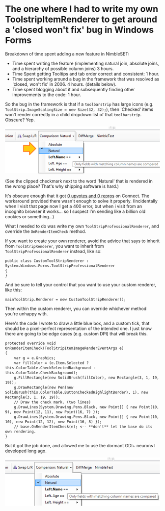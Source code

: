 # The one where I had to write my own ToolstripItemRenderer to get around a 'closed won't fix' bug in Windows Forms

Breakdown of time spent adding a new feature in NimbleSET:

* Time spent writing the feature (implementing natural join, absolute joins, and a hierarchy of possible column joins) 3 hours.
* Time Spent getting Tooltips and tab order correct and consistent: 1 hour.
* Time spent working around a bug in the framework that was resolved as 'closed, won't fix' in 2006. 4 hours. (details below).
* Time spent blogging about it and subsequently finding other improvements to the code: 1 hour.


So the bug in the framework is that if a `toolbarstrip` has large icons (e.g. `ToolStrip.ImageScalingSize = new Size(32, 32);`), then 'Checked' items won't render correctly in a child dropdown list of that `toolbarstrip`. Obscure? Yep.

![checked items checkmark renders misaligned](toolstrip_renderer_checkitem_wrong.png)

(See the clipped checkmark next to the word 'Natural' that is rendered in the wrong place? That's why shipping software is hard.)

It's obscure enough that it got [0 upvotes and 0 repros](https://connect.microsoft.com/VisualStudio/feedback/details/196480/toolstrip-dropdown-buttons-scale-images-checkboxes-incorrectly-with-toolstrip-imagescalingsize-32x32) on Connect. The workaround provided there wasn't enough to solve it properly. (Incidentally when I visit that page now I get a 400 error, but when i visit from an incognito browser it works... so I suspect I'm sending like a billion old cookies or something...)

What I needed to do was write my own `ToolStripProfessionalRenderer`, and override the `OnRenderItemCheck` method.

If you want to create your own renderer, avoid the advice that says to inherit from `ToolStripRenderer`, you want to inherit from `ToolStripProfessionalRenderer` instead, like so:

    public class CustomToolStripRenderer : System.Windows.Forms.ToolStripProfessionalRenderer
    {
    }

And be sure to tell your control that you want to use your custom renderer, like this:

    mainToolStrip.Renderer = new CustomToolStripRenderer();
            
Then within the custom renderer, you can override whichever method you're unhappy with.

Here's the code I wrote to draw a little blue box, and a custom tick, that should be a pixel-perfect representation of the intended one. I just know there are going to be edge cases (e.g. custom DPI) that will break this.

    protected override void OnRenderItemCheck(ToolStripItemImageRenderEventArgs e)
    {
        var g = e.Graphics;
        var fillColor = (e.Item.Selected ? this.ColorTable.CheckSelectedBackground : this.ColorTable.CheckBackground);  
        g.FillRectangle(new SolidBrush(fillColor), new Rectangle(3, 1, 19, 19)); 
        g.DrawRectangle(new Pen(new SolidBrush(this.ColorTable.ButtonCheckedHighlightBorder), 1), new Rectangle(3, 1, 19, 19));
        // Draw the check mark. (two lines)
        g.DrawLines(System.Drawing.Pens.Black, new Point[] { new Point(10, 9), new Point(12, 11), new Point(16, 7) });
        g.DrawLines(System.Drawing.Pens.Black, new Point[] { new Point(10, 10), new Point(12, 12), new Point(16, 8) });
        // base.OnRenderItemCheck(e); <-- **don't** let the base do its own rendering.
    }

But it got the job done, and allowed me to use the dormant GDI+ neurons I developed long ago.

![checked items render correctly](toolstrip_renderer_checkitem_right.png)

